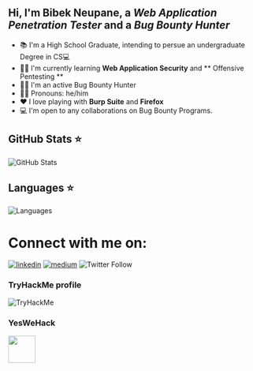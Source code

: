 ## Hi, I'm Bibek Neupane, a *Web Application Penetration Tester* and a *Bug Bounty Hunter*


- 📚 I'm a High School Graduate, intending to persue an undergraduate Degree in CS💻
- 🐱‍👤 I'm currently learning **Web Application Security** and ** Offensive Pentesting **
- 🕵️‍♀️ I'm an active Bug Bounty Hunter
- 👱‍♂️ Pronouns: he/him
- ❤️‍ I love playing with **Burp Suite** and **Firefox**
- 💻 I'm open to any collaborations on Bug Bounty Programs.

<h2>GitHub Stats ⭐️ </h2>
<p><img src="https://github-readme-stats.vercel.app/api?username=nb1b3k&show_icons=true&locale=en&theme=tokyonight" alt="GitHub Stats"></p>

<h2>Languages ⭐️ </h2>
<p><img src="https://github-readme-stats.vercel.app/api/top-langs?username=nb1b3k&show_icons=true&locale=en&layout=compact&theme=dracula" alt="Languages"></p>

# Connect with me on:
[![linkedin](https://img.shields.io/badge/linkedin-%230077B5.svg?&style=for-the-badge&logo=linkedin&logoColor=white)](https://www.linkedin.com/in/bibek-neupane-a19ab41aa) [![medium](https://img.shields.io/badge/Medium-12100E?style=for-the-badge&logo=medium&logoColor=white)](https://nb1b3k.medium.com) ![Twitter Follow](https://img.shields.io/twitter/follow/nb1b3k?logo=twitter&style=for-the-badge)


### TryHackMe profile

<img src="https://tryhackme-badges.s3.amazonaws.com/.nb1b3k.png" alt="TryHackMe">

### YesWeHack

<a href="https://yeswehack.com/hunters/nb1b3k"><img src="https://blog.yeswehack.com/wp-content/uploads/2018/09/YWH-black.png" height=55></a>
